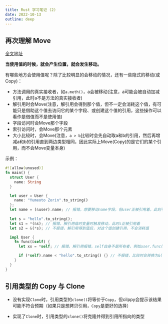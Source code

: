 ```yaml
---
title: Rust 学习笔记 (2)
date: 2022-10-13
outline: deep
---
```

## 再次理解 Move
[全文地址](https://rust-book.junmajinlong.com/ch6/05_re_understand_move.html)

**当使用值的时候，就会产生位置，就会发生移动。**

有哪些地方会使用值呢？除了比较明显的会移动的情况，还有一些隐式的移动(或Copy)：
- 方法调用的真实接收者，如`a.meth()`，a会被移动(注意，a可能会被自动加减引用，此时a不是方法的真实接收者)
- 解引用时会Move(注意，解引用会得到那个值，但不一定会消耗这个值，有可能只是借助这个值去访问它的某个字段、或创建这个值的引用，这些操作可以看作是借值而不是使用值)
- 字段访问时会Move那个字段
- 索引访问时，会Move那个元素
- 大小比较时，会Move(注意，`a > b`比较时会先自动取a和b的引用，然后再增减a和b的引用直到两边类型相同，因此实际上Move(Copy)的是它们的某个引用，而不会Move变量本身)

示例：
```rust
#![allow(unused)]
fn main() {
  struct User {
    name: String
  }

  let user = User {
    name: "Yumeoto Zorin".to_string()
  };
  let name = (&user).name; // 报错，想要移动name字段，但user正被引用着，此刻不允许移走它的一部分
  
  let s = "hello".to_string();
  let s1 = *(&s); // 报错，解引用临时变量时触发移动，此时s正被引用着
  let s2 = &(*s); // 不报错，解引用得到值后，对这个值创建引用，不会消耗值

  impl User {
    fn func(&self) {
      let xx = *self; // 报错，解引用报错，self自身不是所有者，例如user.func()时，user才是所有者

      if (*self).name < "hello".to_string() {} // 不报错，比较时会转换为&((*self).name) < &("hello".to_string())
    }
  }
}
```

## 引用类型的 Copy 与 Clone
- 没有实现`Clone`时，引用类型的`clone()`将等价于`Copy`，但cilppy会提示该结果可能不符合预期（如果只是想拷贝引用，`Copy`是更好的选择）

- 实现了`Clone`时，引用类型的`clone()`将克隆并得到引用所指向的类型
